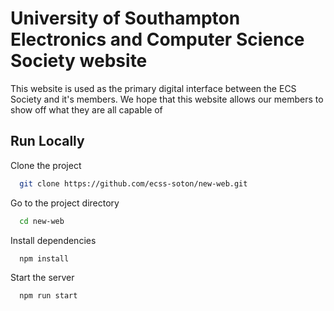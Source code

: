 # University of Southampton Electronics and Computer Science Society website

This website is used as the primary digital interface between the ECS Society and it's members. We hope that this website allows our members to show off what they are all capable of

## Run Locally

Clone the project

```bash
  git clone https://github.com/ecss-soton/new-web.git
```

Go to the project directory

```bash
  cd new-web
```

Install dependencies

```bash
  npm install
```

Start the server

```bash
  npm run start
```

